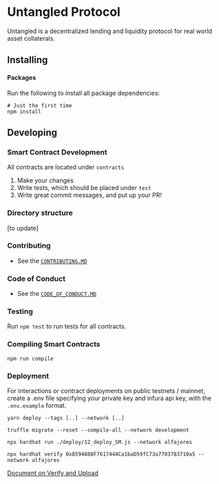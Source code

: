 # Untangled Protocol

Untangled is a decentralized lending and liquidity protocol for real world asset collaterals.

## Installing

#### Packages

Run the following to install all package dependencies:

```shell
# Just the first time
npm install
```

## Developing

### Smart Contract Development

All contracts are located under `contracts`

1. Make your changes
2. Write tests, which should be placed under `test`
3. Write great commit messages, and put up your PR!

### Directory structure

[to update]

### Contributing

- See the [`CONTRIBUTING.MD`](./CONTRIBUTING.MD)

### Code of Conduct

- See the [`CODE_OF_CONDUCT.MD`](./CODE_OF_CONDUCT.MD)

### Testing

Run `npm test` to run tests for all contracts.

### Compiling Smart Contracts

```
npm run compile
```

### Deployment

For interactions or contract deployments on public testnets / mainnet, create a .env file specifying your private key and infura api key, with the `.env.example` format.

```
yarn deploy --tags [..] --network [..]
```

`truffle migrate --reset --compile-all --network development`

`npx hardhat run ./deploy/12_deploy_SM.js --network alfajores`

`npx hardhat verify 0x8594888F7617444Ca1baD59fC73a7703783710a5 --network alfajores`

[Document on Verify and Upload](https://docs.google.com/document/d/12tGPUNdDWYi6iyv_Kr7X3eJuNmDZIaosjn9WTEnOXOQ/edit?usp=sharing)
